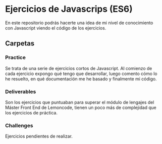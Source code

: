 # Ejercicios de Javascrips (ES6)
En este repositorio podrás hacerte una idea de mi nivel de conocimiento con Javascript viendo el código de los ejercicios. 
## Carpetas 

### Practice
Se trata de una serie de ejercicios cortos de Javascript.
Al comienzo de cada ejercicio expongo qué tengo que desarrollar, luego comento cómo lo he resuelto, en qué documentación me he basado y finalmente mi código. 

### Deliverables 
Son los ejercicios que puntuaban para superar el módulo de lengajes del Máster Front End de Lemoncode, tienen un poco más de complejidad que los ejercicios de práctica. 

### Challenges
Ejercicios pendientes de realizar. 
